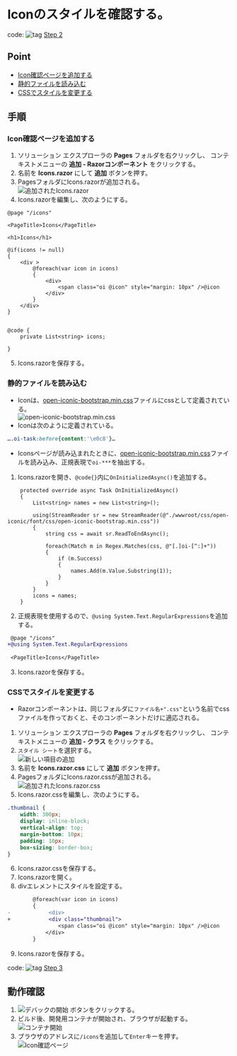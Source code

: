 # Iconのスタイルを確認する。
code: ![tag](../Images/tag.png) [Step 2](https://github.com/04100149/TodoList/releases/tag/step2)  

## Point
- [Icon確認ページを追加する](#icon%E7%A2%BA%E8%AA%8D%E3%83%9A%E3%83%BC%E3%82%B8%E3%82%92%E8%BF%BD%E5%8A%A0%E3%81%99%E3%82%8B)
- [静的ファイルを読み込む](#%E9%9D%99%E7%9A%84%E3%83%95%E3%82%A1%E3%82%A4%E3%83%AB%E3%82%92%E8%AA%AD%E3%81%BF%E8%BE%BC%E3%82%80)
- [CSSでスタイルを変更する](#css%E3%81%A7%E3%82%B9%E3%82%BF%E3%82%A4%E3%83%AB%E3%82%92%E5%A4%89%E6%9B%B4%E3%81%99%E3%82%8B)

## 手順
### Icon確認ページを追加する
1. ソリューション エクスプローラの **Pages** フォルダを右クリックし、 コンテキストメニューの **追加 - Razorコンポーネント** をクリックする。
1. 名前を **Icons.razor** にして **追加** ボタンを押す。
1. PagesフォルダにIcons.razorが追加される。  
![追加されたIcons.razor](../Images/Icons-1.png)
1. Icons.razorを編集し、次のようにする。    
```HTML+razor
@page "/icons"

<PageTitle>Icons</PageTitle>

<h1>Icons</h1>

@if(icons != null)
{
    <div >
        @foreach(var icon in icons)
        {
            <div>
                <span class="oi @icon" style="margin: 10px" />@icon
            </div>
        }
    </div>
}


@code {
    private List<string> icons;

}
```
5. Icons.razorを保存する。  
### 静的ファイルを読み込む
- Iconは、[open-iconic-bootstrap.min.css](https://github.com/04100149/TodoList/blob/master/TodoList/wwwroot/css/open-iconic/font/css/open-iconic-bootstrap.min.css)ファイルにcssとして定義されている。  
![open-iconic-bootstrap.min.css](../Images/Icons-2.png)
- Iconは次のように定義されている。
```CSS
….oi-task:before{content:'\e0c8'}…
```
- Iconsページが読み込まれたときに、[open-iconic-bootstrap.min.css](https://github.com/04100149/TodoList/blob/master/TodoList/wwwroot/css/open-iconic/font/css/open-iconic-bootstrap.min.css)ファイルを読み込み、正規表現で`oi-***`を抽出する。
1. Icons.razorを開き、`@code{}`内に`OnInitializedAsync()`を追加する。
```HTML+razor
    protected override async Task OnInitializedAsync()
    {
        List<string> names = new List<string>();

        using(StreamReader sr = new StreamReader(@"./wwwroot/css/open-iconic/font/css/open-iconic-bootstrap.min.css"))
        {
            string css = await sr.ReadToEndAsync();

            foreach(Match m in Regex.Matches(css, @"[.]oi-[^:]+"))
            {
                if (m.Success)
                {
                    names.Add(m.Value.Substring(1));
                }
            }
        }
        icons = names;
    }
```
2. 正規表現を使用するので、`@using System.Text.RegularExpressions`を追加する。
```diff
 @page "/icons"
+@using System.Text.RegularExpressions
 
 <PageTitle>Icons</PageTitle>
```
3. Icons.razorを保存する。
### CSSでスタイルを変更する
- Razorコンポーネントは、同じフォルダに`ファイル名+".css"`という名前でcssファイルを作っておくと、そのコンポーネントだけに適応される。
1. ソリューション エクスプローラの **Pages** フォルダを右クリックし、 コンテキストメニューの **追加 - クラス** をクリックする。
1. `スタイル シート`を選択する。  
![新しい項目の追加](../Images/Icons-3.png)
1. 名前を **Icons.razor.css** にして **追加** ボタンを押す。
1. PagesフォルダにIcons.razor.cssが追加される。  
![追加されたIcons.razor.css](../Images/Icons-4.png)
1. Icons.razor.cssを編集し、次のようにする。    
```CSS
.thumbnail {
    width: 300px;
    display: inline-block;
    vertical-align: top;
    margin-bottom: 10px;
    padding: 10px;
    box-sizing: border-box;
}
```
6. Icons.razor.cssを保存する。  
1. Icons.razorを開く。
1. divエレメントにスタイルを設定する。
```diff
        @foreach(var icon in icons)
        {
-            <div>
+            <div class="thumbnail">
                <span class="oi @icon" style="margin: 10px" />@icon
            </div>
        }
```
9. Icons.razorを保存する。


code: ![tag](../Images/tag.png) [Step 3](https://github.com/04100149/TodoList/releases/tag/step3)  

## 動作確認
1. ![デバックの開始](../Images/NewProject-6.png) ボタンをクリックする。  
1. ビルド後、開発用コンテナが開始され、ブラウザが起動する。  
![コンテナ開始](../Images/Icons-5.png)
1. ブラウザのアドレスに`/icons`を追加して`Enter`キーを押す。    
![Icon確認ページ](../Images/Icons-6.png)
